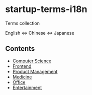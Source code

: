 # startup-terms-i18n

Terms collection

English <=> Chinese <=> Japanese

## Contents

* [Computer Science](./computer_science.md)
* [Frontend](./frontend.md)
* [Product Management](./product_management.md)
* [Medicine](./medicine.md)
* [Office](./office.md)
* [Entertainment](./entertainment.md)
